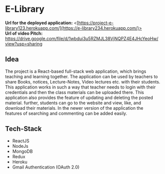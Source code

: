 # E-Library

  **Url for the deployed application:**  <[https://project-e-library123.herokuapp.com/](https://e-library234.herokuapp.com/)> <br />
  **Url of video Pitch:** <https://drive.google.com/file/d/1wbdui3u5RZMJL38VjNQPZ4E4JHcYeoHw/view?usp=sharing> <br />
  
  
  
  
## Idea 
The project is a React-based full-stack web application, which brings teaching and learning together. The application can be used by teachers to share Books, notices, Lecture-Notes, Video lectures etc. with their students. This application works in such a way that teacher needs to login with their credentials and then the class materials can be uploaded there. This application also provides the feature of updating and deleting the posted material. further, students can go to the website and view, like, and download their materials. In the newer version of the application the features of searching and commenting can be added easily.

## Tech-Stack

 * ReactJS
 * NodeJs
 * MongoDB
 * Redux
 * Heroku
 * Gmail Authentication (OAuth 2.0)

